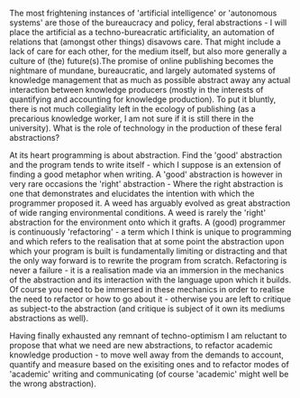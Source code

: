 The most frightening instances of 'artificial intelligence' or 'autonomous systems' are those of the bureaucracy and policy, feral abstractions -     I will  place the artificial as a techno-bureacratic artificiality, an automation of relations that (amongst other things) disavows care. That might include a lack of care for each other, for the medium itself, but also more generally a culture of (the) future(s).The promise of online publishing becomes the nightmare of mundane, bureaucratic, and largely automated systems of knowledge management that as much as possible abstract away any actual interaction between knowledge producers (mostly in the interests of quantifying and accounting for knowledge production). To put it bluntly, there is not much collegiality left in the ecology of publishing (as a precarious knowledge worker, I am not sure if it is still there in the university). What is the role of technology in the production of these feral abstractions? 

At its heart programming is about abstraction. Find the 'good' abstraction and the program tends to write itself - which I suppose is an extension of finding a good metaphor when writing. A 'good' abstraction is however in very rare occasions the 'right' abstraction - Where the right abstraction is one that demonstrates and elucidates the intention with which the programmer proposed it.  A weed has arguably evolved as great abstraction of wide ranging environmental conditions. A weed is rarely the 'right' abstraction for the environment onto which it grafts. A (good) programmer is continuously 'refactoring' - a term which I think is unique to programming and which refers to the realisation that at some point the abstraction upon which your program is built is fundamentally limiting or distracting and that the only way forward is to rewrite the program from scratch. Refactoring is never a failure - it is a realisation made via an immersion in the mechanics of the abstraction and its interaction with the language upon which it builds. Of course you need to be immersed in these mechanics in order to realise the need to refactor or how to go about it - otherwise you are left to critique as subject-to the abstraction (and critique is subject of it own its mediums abstractions as well). 

Having finally exhausted any remnant of techno-optimism I am reluctant to propose that what we need are new abstractions, to refactor academic knowledge production - to move well away from the demands to account, quantify and measure based on the exisiting ones and to refactor modes of 'academic' writing and communicating (of course 'academic' might well be the wrong abstraction).
